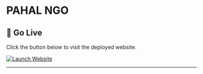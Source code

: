 # PAHAL NGO

## 🚀 Go Live

Click the button below to visit the deployed website.

[![Launch Website](https://img.shields.io/badge/Launch%20Website-Click%20Here-brightgreen?style=for-the-badge&logo=firefox-browser)](https://https://pahalngo-uwav.onrender.com)

---

